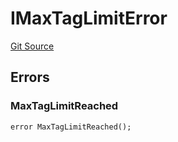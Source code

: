 # IMaxTagLimitError
[Git Source](https://github.com/thrackle-io/tron/blob/2c06fb72526db5cd6662cbeec5fef5842b764c6f/src/common/IErrors.sol)


## Errors
### MaxTagLimitReached

```solidity
error MaxTagLimitReached();
```

